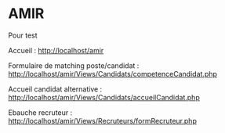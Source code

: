 # AMIR

Pour test

Accueil : <http://localhost/amir>

Formulaire de matching poste/candidat : <http://localhost/amir/Views/Candidats/competenceCandidat.php>

Accueil candidat alternative : <http://localhost/amir/Views/Candidats/accueilCandidat.php>

Ebauche recruteur : <http://localhost/amir/Views/Recruteurs/formRecruteur.php>

